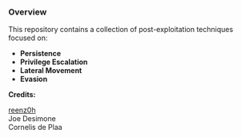 ### Overview  

This repository contains a collection of post-exploitation techniques focused on:  
- **Persistence**  
- **Privilege Escalation**  
- **Lateral Movement**  
- **Evasion**  

**Credits:**  

[reenz0h](https://x.com/SEKTOR7net)  
Joe Desimone  
Cornelis de Plaa  
